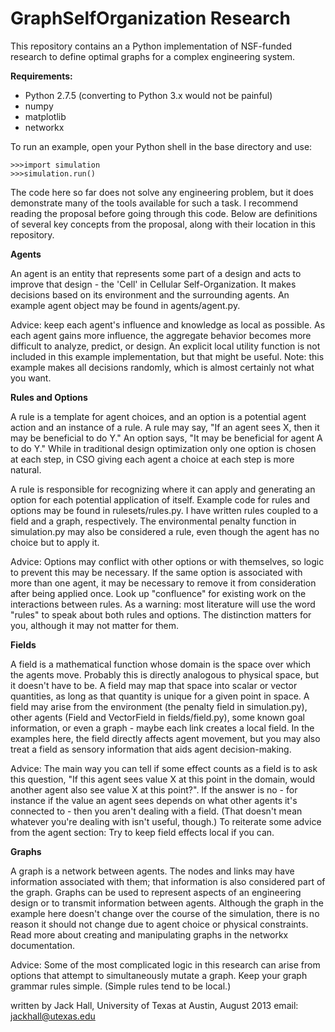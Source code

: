 GraphSelfOrganization Research
==============================

This repository contains an a Python implementation of NSF-funded research to define optimal graphs for a complex engineering system.


**Requirements:**

* Python 2.7.5 (converting to Python 3.x would not be painful)
* numpy
* matplotlib
* networkx

To run an example, open your Python shell in the base directory and use:

    >>>import simulation
    >>>simulation.run()

The code here so far does not solve any engineering problem, but it does demonstrate many of the tools available for such a task. I recommend reading the proposal before going through this code. Below are definitions of several key concepts from the proposal, along with their location in this repository. 


**Agents**

An agent is an entity that represents some part of a design and acts to improve that design - the 'Cell' in Cellular Self-Organization. It makes decisions based on its environment and the surrounding agents. An example agent object may be found in agents/agent.py. 

Advice: keep each agent's influence and knowledge as local as possible. As each agent gains more influence, the aggregate behavior becomes more difficult to analyze, predict, or design. An explicit local utility function is not included in this example implementation, but that might be useful. Note: this example makes all decisions randomly, which is almost certainly not what you want. 


**Rules and Options**

A rule is a template for agent choices, and an option is a potential agent action and an instance of a rule. A rule may say, "If an agent sees X, then it may be beneficial to do Y." An option says, "It may be beneficial for agent A to do Y." While in traditional design optimization only one option is chosen at each step, in CSO giving each agent a choice at each step is more natural. 

A rule is responsible for recognizing where it can apply and generating an option for each potential application of itself. Example code for rules and options may be found in rulesets/rules.py. I have written rules coupled to a field and a graph, respectively. The environmental penalty function in simulation.py may also be considered a rule, even though the agent has no choice but to apply it. 

Advice: Options may conflict with other options or with themselves, so logic to prevent this may be necessary. If the same option is associated with more than one agent, it may be necessary to remove it from consideration after being applied once. Look up "confluence" for existing work on the interactions between rules. As a warning: most literature will use the word "rules" to speak about both rules and options. The distinction matters for you, although it may not matter for them. 


**Fields**

A field is a mathematical function whose domain is the space over which the agents move. Probably this is directly analogous to physical space, but it doesn't have to be. A field may map that space into scalar or vector quantities, as long as that quantity is unique for a given point in space. A field may arise from the environment (the penalty field in simulation.py), other agents (Field and VectorField in fields/field.py), some known goal information, or even a graph - maybe each link creates a local field. In the examples here, the field directly affects agent movement, but you may also treat a field as sensory information that aids agent decision-making. 

Advice: The main way you can tell if some effect counts as a field is to ask this question, "If this agent sees value X at this point in the domain, would another agent also see value X at this point?". If the answer is no - for instance if the value an agent sees depends on what other agents it's connected to - then you aren't dealing with a field. (That doesn't mean whatever you're dealing with isn't useful, though.) To reiterate some advice from the agent section: Try to keep field effects local if you can. 


**Graphs**

A graph is a network between agents. The nodes and links may have information associated with them; that information is also considered part of the graph. Graphs can be used to represent aspects of an engineering design or to transmit information between agents. Although the graph in the example here doesn't change over the course of the simulation, there is no reason it should not change due to agent choice or physical constraints. Read more about creating and manipulating graphs in the networkx documentation. 

Advice: Some of the most complicated logic in this research can arise from options that attempt to simultaneously mutate a graph. Keep your graph grammar rules simple. (Simple rules tend to be local.)

written by Jack Hall, University of Texas at Austin, August 2013
email: jackhall@utexas.edu

